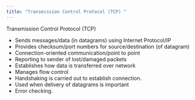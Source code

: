 ```yaml
---
title: "Transmission Control Protocol (TCP) "
--- 
```

Transmission Control Protocol (TCP)

- Sends messages/data (in datagrams) using Internet Protocol/IP
- Provides checksum/port numbers for source/destination (of datagram)
- Connection-oriented communication/point to point
- Reporting to sender of lost/damaged packets
- Establishes how data is transferred over network
- Manages flow control
- Handshaking is carried out to establish connection.
- Used when delivery of datagrams is important
- Error checking.


